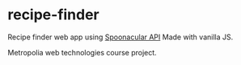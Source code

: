 # recipe-finder

Recipe finder web app using [Spoonacular API](https://spoonacular.com/)
Made with vanilla JS.

Metropolia web technologies course project. 
